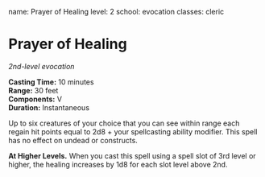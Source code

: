 name: Prayer of Healing
level: 2
school: evocation
classes: cleric

# Prayer of Healing 
_2nd-level evocation_ 

**Casting Time:** 10 minutes    
**Range:** 30 feet    
**Components:** V    
**Duration:** Instantaneous 

Up to six creatures of your choice that you can see within range each regain hit points equal to 2d8 + your spellcasting ability modifier. This spell has no effect on undead or constructs. 

**At Higher Levels.** When you cast this spell using a spell slot of 3rd level or higher, the healing increases by 1d8 for each slot level above 2nd.